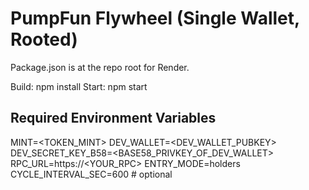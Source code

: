 # PumpFun Flywheel (Single Wallet, Rooted)

Package.json is at the repo root for Render.

Build:  npm install
Start:  npm start

## Required Environment Variables
MINT=<TOKEN_MINT>
DEV_WALLET=<DEV_WALLET_PUBKEY>
DEV_SECRET_KEY_B58=<BASE58_PRIVKEY_OF_DEV_WALLET>
RPC_URL=https://<YOUR_RPC>
ENTRY_MODE=holders
CYCLE_INTERVAL_SEC=600  # optional
